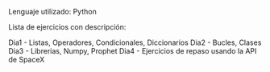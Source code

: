 Lenguaje utilizado: Python

Lista de ejercicios con descripción:

Dia1 - Listas, Operadores, Condicionales, Diccionarios
Dia2 - Bucles, Clases
Dia3 - Librerias, Numpy, Prophet
Dia4 - Ejercicios de repaso usando la API de SpaceX
